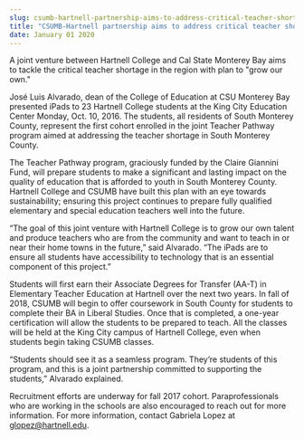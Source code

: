 ```yaml
---
slug: csumb-hartnell-partnership-aims-to-address-critical-teacher-shortage-in-region
title: "CSUMB-Hartnell partnership aims to address critical teacher shortage in region"
date: January 01 2020
---
```


<p>A joint venture between Hartnell College and Cal State Monterey Bay aims to tackle the critical teacher shortage in the region with plan to "grow our own."</p><p>José Luis Alvarado, dean of the College of Education at CSU Monterey Bay presented iPads to 23 Hartnell College students at the King City Education Center Monday, Oct. 10, 2016. The students, all residents of South Monterey County, represent the first cohort enrolled in the joint Teacher Pathway program aimed at addressing the teacher shortage in South Monterey County.
</p><p>The Teacher Pathway program, graciously funded by the Claire Giannini Fund, will prepare students to make a significant and lasting impact on the quality of education that is afforded to youth in South Monterey County. Hartnell College and CSUMB have built this plan with an eye towards sustainability; ensuring this project continues to prepare fully qualified elementary and special education teachers well into the future.
</p><p>“The goal of this joint venture with Hartnell College is to grow our own talent and produce teachers who are from the community and want to teach in or near their home towns in the future,” said Alvarado. “The iPads are to ensure all students have accessibility to technology that is an essential component of this project.”
</p><p>Students will first earn their Associate Degrees for Transfer &#40;AA&#45;T&#41; in Elementary Teacher Education at Hartnell over the next two years. In fall of 2018, CSUMB will begin to offer coursework in South County for students to complete their BA in Liberal Studies. Once that is completed, a one&#45;year certification will allow the students to be prepared to teach. All the classes will be held at the King City campus of Hartnell College, even when students begin taking CSUMB classes.
</p><p>“Students should see it as a seamless program. They’re students of this program, and this is a joint partnership committed to supporting the students,” Alvarado explained.
</p><p>Recruitment efforts are underway for fall 2017 cohort. Paraprofessionals who are working in the schools are also encouraged to reach out for more information. For more information, contact Gabriela Lopez at <a href="&#109;&#x61;&#x69;&#108;&#x74;&#x6f;&#58;&#x67;&#x6c;&#111;&#112;&#x65;&#122;&#64;&#x68;&#97;&#114;&#x74;n&#101;&#x6c;l&#46;&#x65;&#x64;&#117;">glopez@hartnell.edu</a>.
</p>
